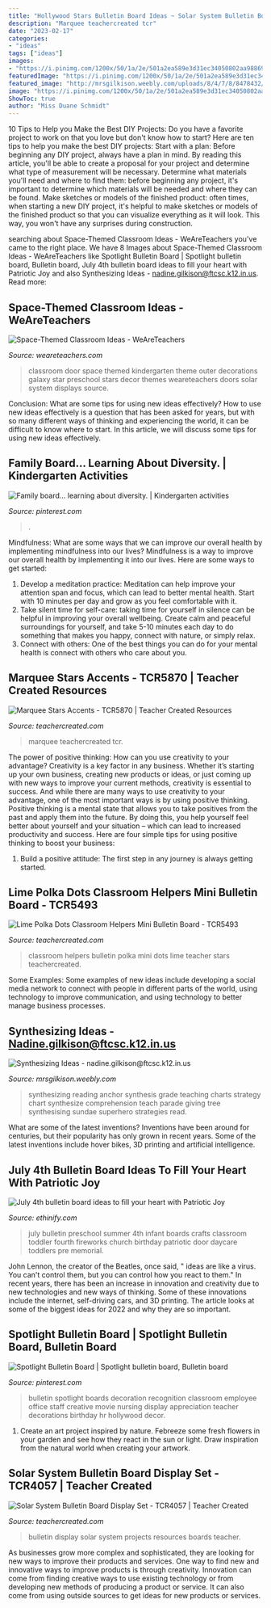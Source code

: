 ```yaml
---
title: "Hollywood Stars Bulletin Board Ideas ~ Solar System Bulletin Board Display Set"
description: "Marquee teachercreated tcr"
date: "2023-02-17"
categories:
- "ideas"
tags: ["ideas"]
images:
- "https://i.pinimg.com/1200x/50/1a/2e/501a2ea589e3d31ec34050802aa98869.jpg"
featuredImage: "https://i.pinimg.com/1200x/50/1a/2e/501a2ea589e3d31ec34050802aa98869.jpg"
featured_image: "http://mrsgilkison.weebly.com/uploads/8/4/7/8/8478432/6062937_orig.jpg"
image: "https://i.pinimg.com/1200x/50/1a/2e/501a2ea589e3d31ec34050802aa98869.jpg"
ShowToc: true
author: "Miss Duane Schmidt"
---
```



10 Tips to Help you Make the Best DIY Projects:
Do you have a favorite project to work on that you love but don't know how to start? Here are ten tips to help you make the best DIY projects: 
Start with a plan: Before beginning any DIY project, always have a plan in mind. By reading this article, you'll be able to create a proposal for your project and determine what type of measurement will be necessary. Determine what materials you'll need and where to find them: before beginning any project, it's important to determine which materials will be needed and where they can be found. Make sketches or models of the finished product: often times, when starting a new DIY project, it's helpful to make sketches or models of the finished product so that you can visualize everything as it will look. This way, you won't have any surprises during construction.

	

		
searching about Space-Themed Classroom Ideas - WeAreTeachers you've came to the right place. We have 8 Images about Space-Themed Classroom Ideas - WeAreTeachers like Spotlight Bulletin Board | Spotlight bulletin board, Bulletin board, July 4th bulletin board ideas to fill your heart with Patriotic Joy and also Synthesizing Ideas - nadine.gilkison@ftcsc.k12.in.us. Read more:
		
    
## Space-Themed Classroom Ideas - WeAreTeachers

<img loading=lazy src="https://s18670.pcdn.co/wp-content/uploads/ShootForTheStarsDOOR-383x512.jpg" onerror="this.onerror=null;this.src='https://tse3.mm.bing.net/th?id=OIP.mkfQDOcOlNu1A3E4kPO5mQAAAA&amp;pid=15.1';" alt="Space-Themed Classroom Ideas - WeAreTeachers">

_Source: weareteachers.com_

>classroom door space themed kindergarten theme outer decorations galaxy star preschool stars decor themes weareteachers doors solar system displays source. 

	

Conclusion: What are some tips for using new ideas effectively?
How to use new ideas effectively is a question that has been asked for years, but with so many different ways of thinking and experiencing the world, it can be difficult to know where to start. In this article, we will discuss some tips for using new ideas effectively.

    
## Family Board... Learning About Diversity. | Kindergarten Activities

<img loading=lazy src="https://i.pinimg.com/1200x/50/1a/2e/501a2ea589e3d31ec34050802aa98869.jpg" onerror="this.onerror=null;this.src='https://tse3.mm.bing.net/th?id=OIP.bc2sDk89v6hWK3U0h8-BgAHaJ4&amp;pid=15.1';" alt="Family board... learning about diversity. | Kindergarten activities">

_Source: pinterest.com_

>. 

	

Mindfulness: What are some ways that we can improve our overall health by implementing mindfulness into our lives?
Mindfulness is a way to improve our overall health by implementing it into our lives. Here are some ways to get started: 
1. Develop a meditation practice: Meditation can help improve your attention span and focus, which can lead to better mental health. Start with 10 minutes per day and grow as you feel comfortable with it. 
2. Take silent time for self-care: taking time for yourself in silence can be helpful in improving your overall wellbeing. Create calm and peaceful surroundings for yourself, and take 5-10 minutes each day to do something that makes you happy, connect with nature, or simply relax. 
3. Connect with others: One of the best things you can do for your mental health is connect with others who care about you.

    
## Marquee Stars Accents - TCR5870 | Teacher Created Resources

<img loading=lazy src="https://cdn.teachercreated.com/covers/5870.png" onerror="this.onerror=null;this.src='https://tse2.mm.bing.net/th?id=OIP.KDwJBMpvU3KhxCvUtiVnCQHaKA&amp;pid=15.1';" alt="Marquee Stars Accents - TCR5870 | Teacher Created Resources">

_Source: teachercreated.com_

>marquee teachercreated tcr. 

	

The power of positive thinking: How can you use creativity to your advantage?
Creativity is a key factor in any business. Whether it’s starting up your own business, creating new products or ideas, or just coming up with new ways to improve your current methods, creativity is essential to success. And while there are many ways to use creativity to your advantage, one of the most important ways is by using positive thinking.
Positive thinking is a mental state that allows you to take positives from the past and apply them into the future. By doing this, you help yourself feel better about yourself and your situation – which can lead to increased productivity and success. Here are four simple tips for using positive thinking to boost your business: 

1) Build a positive attitude: The first step in any journey is always getting started.

    
## Lime Polka Dots Classroom Helpers Mini Bulletin Board - TCR5493

<img loading=lazy src="https://cdn.teachercreated.com/covers/5493.png" onerror="this.onerror=null;this.src='https://tse2.mm.bing.net/th?id=OIP.xC9ObogczZEU5glI8o-kxgHaGt&amp;pid=15.1';" alt="Lime Polka Dots Classroom Helpers Mini Bulletin Board - TCR5493">

_Source: teachercreated.com_

>classroom helpers bulletin polka mini dots lime teacher stars teachercreated. 

	

Some Examples:
Some examples of new ideas include developing a social media network to connect with people in different parts of the world, using technology to improve communication, and using technology to better manage business processes.

    
## Synthesizing Ideas - Nadine.gilkison@ftcsc.k12.in.us

<img loading=lazy src="http://mrsgilkison.weebly.com/uploads/8/4/7/8/8478432/6062937_orig.jpg" onerror="this.onerror=null;this.src='https://tse2.mm.bing.net/th?id=OIP.rkhFWxZq-I433-yK9Rh0bQHaLv&amp;pid=15.1';" alt="Synthesizing Ideas - nadine.gilkison@ftcsc.k12.in.us">

_Source: mrsgilkison.weebly.com_

>synthesizing reading anchor synthesis grade teaching charts strategy chart synthesize comprehension teach parade giving tree synthesising sundae superhero strategies read. 

	

What are some of the latest inventions?
Inventions have been around for centuries, but their popularity has only grown in recent years. Some of the latest inventions include hover bikes, 3D printing and artificial intelligence.

    
## July 4th Bulletin Board Ideas To Fill Your Heart With Patriotic Joy

<img loading=lazy src="https://i.pinimg.com/originals/e4/ee/d1/e4eed19f958aa4e1dfba32458ce4e52f.jpg" onerror="this.onerror=null;this.src='https://tse2.mm.bing.net/th?id=OIP.oErmBidUlj6VcMzcivd2JgHaHa&amp;pid=15.1';" alt="July 4th bulletin board ideas to fill your heart with Patriotic Joy">

_Source: ethinify.com_

>july bulletin preschool summer 4th infant boards crafts classroom toddler fourth fireworks church birthday patriotic door daycare toddlers pre memorial. 

	

John Lennon, the creator of the Beatles, once said, " ideas are like a virus. You can't control them, but you can control how you react to them." In recent years, there has been an increase in innovation and creativity due to new technologies and new ways of thinking. Some of these innovations include the internet, self-driving cars, and 3D printing. The article looks at some of the biggest ideas for 2022 and why they are so important.

    
## Spotlight Bulletin Board | Spotlight Bulletin Board, Bulletin Board

<img loading=lazy src="https://i.pinimg.com/736x/11/62/ef/1162effd25caa9c17a0f0079bd33b9cb--spotlight-bulletin-board-nursing-bulletin-board-ideas.jpg" onerror="this.onerror=null;this.src='https://tse4.mm.bing.net/th?id=OIP.Ua3OQh7LM0UekJlnu2hIWAHaJ3&amp;pid=15.1';" alt="Spotlight Bulletin Board | Spotlight bulletin board, Bulletin board">

_Source: pinterest.com_

>bulletin spotlight boards decoration recognition classroom employee office staff creative movie nursing display appreciation teacher decorations birthday hr hollywood decor. 

	

1. Create an art project inspired by nature. Febreeze some fresh flowers in your garden and see how they react in the sun or light. Draw inspiration from the natural world when creating your artwork.

    
## Solar System Bulletin Board Display Set - TCR4057 | Teacher Created

<img loading=lazy src="https://cdn.teachercreated.com/covers/4057.png" onerror="this.onerror=null;this.src='https://tse3.mm.bing.net/th?id=OIP.jM1TGj6uBaGtkeoYEyTl3QHaFp&amp;pid=15.1';" alt="Solar System Bulletin Board Display Set - TCR4057 | Teacher Created">

_Source: teachercreated.com_

>bulletin display solar system projects resources boards teacher. 

	

As businesses grow more complex and sophisticated, they are looking for new ways to improve their products and services. One way to find new and innovative ways to improve products is through creativity. Innovation can come from finding creative ways to use existing technology or from developing new methods of producing a product or service. It can also come from using outside sources to get ideas for new products or services.

